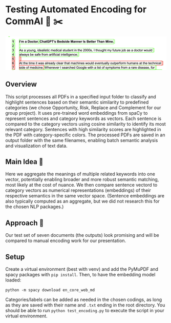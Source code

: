 # Testing Automated Encoding for CommAI :bookmark_tabs: :scissors:

![Screenshot of encoded result](./output_screenshot.png)

## Overview

This script processes all PDFs in a specified input folder to classify and highlight sentences based on their semantic similarity to predefined categories (we chose Opportunity, Risk, Replace and Complement for our group project). It uses pre-trained word embeddings from spaCy to represent sentences and category keywords as vectors. Each sentence is compared to the category vectors using cosine similarity to identify its most relevant category. Sentences with high similarity scores are highlighted in the PDF with category-specific colors. The processed PDFs are saved in an output folder with the same filenames, enabling batch semantic analysis and visualization of text data.

## Main Idea :low_brightness:

Here we aggregate the meanings of multiple related keywords into one vector, potentially enabling broader and more robust semantic matching, most likely at the cost of nuance. We then compare sentence vectord to category vectors as numerical representations (embeddings) of their respective semantics in the same vector space. (Sentence embeddings are also typically computed as an aggregate, but we did not research this for the chosen NLP packages.)

## Approach :triangular_ruler: 

Our test set of seven documents (the outputs) look promising and will be compared to manual encoding work for our presentation.

## Setup

Create a virtual environment (best with venv) and add the PyMuPDF and spacy packages with `pip install`. Then, to have the embedding model loaded:

```
python -m spacy download en_core_web_md
```

Categories/labels can be added as needed in the chosen codings, as long as they are saved with their name and `.txt` ending in the root directory. You should be able to run `python test_encoding.py` to execute the script in your virtual environment.